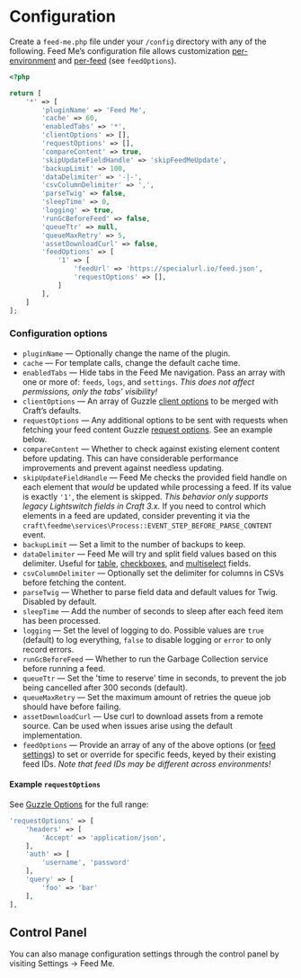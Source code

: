 # Configuration

Create a `feed-me.php` file under your `/config` directory with any of the following. Feed Me’s configuration file allows customization [per-environment](https://craftcms.com/docs/4.x/config/#multi-environment-configs) and [per-feed](#configuration-options) (see `feedOptions`).

```php
<?php

return [
    '*' => [
        'pluginName' => 'Feed Me',
        'cache' => 60,
        'enabledTabs' => '*',
        'clientOptions' => [],
        'requestOptions' => [],
        'compareContent' => true,
        'skipUpdateFieldHandle' => 'skipFeedMeUpdate',
        'backupLimit' => 100,
        'dataDelimiter' => '-|-',
        'csvColumnDelimiter' => ',',
        'parseTwig' => false,
        'sleepTime' => 0,
        'logging' => true,
        'runGcBeforeFeed' => false,
        'queueTtr' => null,
        'queueMaxRetry' => 5,
        'assetDownloadCurl' => false,
        'feedOptions' => [
            '1' => [
                'feedUrl' => 'https://specialurl.io/feed.json',
                'requestOptions' => [],
            ]
        ],
    ]
];
```

### Configuration options

- `pluginName` — Optionally change the name of the plugin.
- `cache` — For template calls, change the default cache time.
- `enabledTabs` — Hide tabs in the Feed Me navigation. Pass an array with one or more of: `feeds`, `logs`, and `settings`. _This does not affect permissions, only the tabs’ visibility!_
- `clientOptions` — An array of Guzzle [client options](https://docs.guzzlephp.org/en/stable/quickstart.html#creating-a-client) to be merged with Craft’s defaults.
- `requestOptions` — Any additional options to be sent with requests when fetching your feed content Guzzle [request options](https://docs.guzzlephp.org/en/stable/request-options.html). See an example below.
- `compareContent` — Whether to check against existing element content before updating. This can have considerable performance improvements and prevent against needless updating.
- `skipUpdateFieldHandle` — Feed Me checks the provided field handle on each element that _would_ be updated while processing a feed. If its value is exactly `'1'`, the element is skipped. _This behavior only supports legacy Lightswitch fields in Craft 3.x._ If you need to control which elements in a feed are updated, consider preventing it via the `craft\feedme\services\Process::EVENT_STEP_BEFORE_PARSE_CONTENT` event.
- `backupLimit` — Set a limit to the number of backups to keep.
- `dataDelimiter` — Feed Me will try and split field values based on this delimiter. Useful for [table](https://craftcms.com/docs/5.x/reference/field-types/table.html), [checkboxes](https://craftcms.com/docs/5.x/reference/field-types/checkboxes.html), and [multiselect](https://craftcms.com/docs/5.x/reference/field-types/multi-select.html) fields.
- `csvColumnDelimiter` — Optionally set the delimiter for columns in CSVs before fetching the content.
- `parseTwig` — Whether to parse field data and default values for Twig. Disabled by default.
- `sleepTime` — Add the number of seconds to sleep after each feed item has been processed.
- `logging` — Set the level of logging to do. Possible values are `true` (default) to log everything, `false` to disable logging or `error` to only record errors.
- `runGcBeforeFeed` — Whether to run the Garbage Collection service before running a feed.
- `queueTtr` — Set the 'time to reserve' time in seconds, to prevent the job being cancelled after 300 seconds (default).
- `queueMaxRetry` — Set the maximum amount of retries the queue job should have before failing.
- `assetDownloadCurl` — Use curl to download assets from a remote source. Can be used when issues arise using the default implementation.
- `feedOptions` — Provide an array of any of the above options (or [feed settings](../feature-tour/feed-overview.md)) to set or override for specific feeds, keyed by their existing feed IDs. _Note that feed IDs may be different across environments!_

#### Example `requestOptions`

See [Guzzle Options](https://docs.guzzlephp.org/en/stable/request-options.html) for the full range:

```php
'requestOptions' => [
    'headers' => [
        'Accept' => 'application/json',
    ],
    'auth' => [
        'username', 'password'
    ],
    'query' => [
        'foo' => 'bar'
    ],
],
```

## Control Panel

You can also manage configuration settings through the control panel by visiting Settings → Feed Me.
